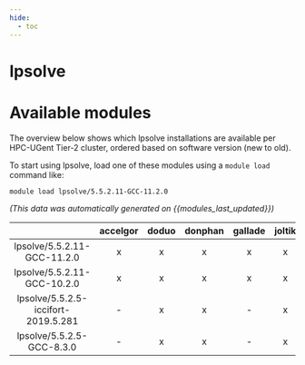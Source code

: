 ```yaml
---
hide:
  - toc
---
```


lpsolve
=======

# Available modules


The overview below shows which lpsolve installations are available per HPC-UGent Tier-2 cluster, ordered based on software version (new to old).

To start using lpsolve, load one of these modules using a `module load` command like:

```shell
module load lpsolve/5.5.2.11-GCC-11.2.0
```

*(This data was automatically generated on {{modules_last_updated}})*  

| |accelgor|doduo|donphan|gallade|joltik|shinx|skitty|
| :---: | :---: | :---: | :---: | :---: | :---: | :---: | :---: |
|lpsolve/5.5.2.11-GCC-11.2.0|x|x|x|x|x|-|-|
|lpsolve/5.5.2.11-GCC-10.2.0|x|x|x|x|x|-|-|
|lpsolve/5.5.2.5-iccifort-2019.5.281|-|x|x|-|x|-|-|
|lpsolve/5.5.2.5-GCC-8.3.0|-|x|x|-|x|-|-|
